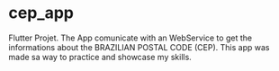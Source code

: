 # cep_app

Flutter Projet.
The App comunicate with an WebService to get the informations about the BRAZILIAN POSTAL CODE (CEP). 
This app was made sa way to practice and showcase my skills.





